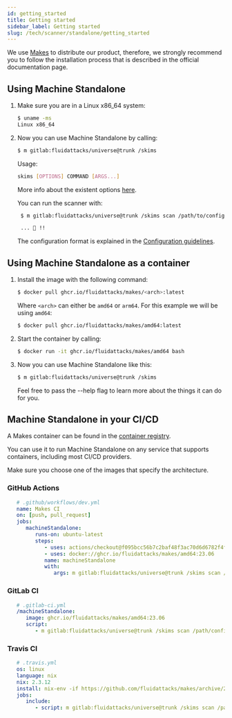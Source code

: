```yaml
---
id: getting_started
title: Getting started
sidebar_label: Getting started
slug: /tech/scanner/standalone/getting_started
---
```



We use [Makes](https://makes.fluidattacks.com/getting-started/)
to distribute our product,
therefore, we strongly recommend you to follow
the installation process that is described
in the official documentation page.

## Using Machine Standalone

1. Make sure you are in a Linux x86_64 system:

   ```sh
   $ uname -ms
   Linux x86_64
   ```

1. Now you can use Machine Standalone by calling:

   ```sh
   $ m gitlab:fluidattacks/universe@trunk /skims
   ```

   Usage:

   ```bash
   skims [OPTIONS] COMMAND [ARGS...]
   ```

   More info about the existent options [here](options/).

   You can run the scanner with:

   ```sh
    $ m gitlab:fluidattacks/universe@trunk /skims scan /path/to/config.yaml

    ... 🚀 !!
   ```

   The configuration format is explained in the
   [Configuration guidelines](configuration/).

## Using Machine Standalone as a container

1. Install the image with the following command:

   ```sh
   $ docker pull ghcr.io/fluidattacks/makes/<arch>:latest
   ```

   Where `<arch>` can either be `amd64` or `arm64`.
   For this example we will be using `amd64`:

   ```sh
   $ docker pull ghcr.io/fluidattacks/makes/amd64:latest
   ```

1. Start the container by calling:

   ```sh
   $ docker run -it ghcr.io/fluidattacks/makes/amd64 bash
   ```

1. Now you can use Machine Standalone like this:

   ```sh
   $ m gitlab:fluidattacks/universe@trunk /skims
   ```

   Feel free to pass the --help flag
   to learn more about the things it can do for you.

## Machine Standalone in your CI/CD

A Makes container can be found
in the [container registry](https://github.com/orgs/fluidattacks/packages?repo_name=makes).

You can use it
to run Machine Standalone
on any service that supports containers,
including most CI/CD providers.

Make sure you choose one of the images
that specify the architecture.

### GitHub Actions

```yaml
   # .github/workflows/dev.yml
   name: Makes CI
   on: [push, pull_request]
   jobs:
      machineStandalone:
         runs-on: ubuntu-latest
         steps:
            - uses: actions/checkout@f095bcc56b7c2baf48f3ac70d6d6782f4f553222
            - uses: docker://ghcr.io/fluidattacks/makes/amd64:23.06
            name: machineStandalone
            with:
               args: m gitlab:fluidattacks/universe@trunk /skims scan /path/config
```

### GitLab CI

```yaml
   # .gitlab-ci.yml
   /machineStandalone:
      image: ghcr.io/fluidattacks/makes/amd64:23.06
      script:
         - m gitlab:fluidattacks/universe@trunk /skims scan /path/config
```

### Travis CI

```yaml
   # .travis.yml
   os: linux
   language: nix
   nix: 2.3.12
   install: nix-env -if https://github.com/fluidattacks/makes/archive/23.06.tar.gz
   jobs:
      include:
         - script: m gitlab:fluidattacks/universe@trunk /skims scan /path/config
```

